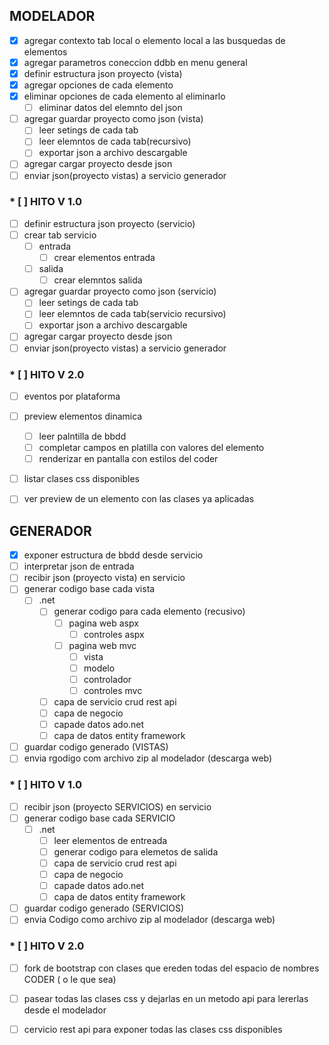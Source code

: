 ## MODELADOR
* [x] agregar contexto tab local o elemento local a las busquedas de elementos
* [x] agregar parametros coneccion ddbb en menu general
* [x] definir estructura json proyecto (vista)
* [x] agregar opciones de cada elemento
* [x] eliminar opciones de cada elemento al eliminarlo
  * [ ] eliminar datos del elemnto del json
* [ ] agregar guardar proyecto como json (vista)
  * [ ] leer setings de cada tab
  * [ ] leer elemntos de cada tab(recursivo)
  * [ ] exportar json a archivo descargable
* [ ] agregar cargar proyecto desde json
* [ ] enviar json(proyecto vistas) a servicio generador

### * [ ] HITO V 1.0

* [ ] definir estructura json proyecto (servicio)
* [ ] crear tab servicio
  * [ ] entrada
    * [ ] crear elementos entrada
  * [ ] salida
    * [ ] crear elemntos salida
* [ ] agregar guardar proyecto como json (servicio)
  * [ ] leer setings de cada tab
  * [ ] leer elemntos de cada tab(servicio recursivo)
  * [ ] exportar json a archivo descargable
* [ ] agregar cargar proyecto desde json
* [ ] enviar json(proyecto vistas) a servicio generador

### * [ ] HITO V 2.0

* [ ] eventos por plataforma
* [ ] preview elementos dinamica 
  * [ ] leer palntilla de bbdd
  * [ ] completar campos en platilla con valores del elemento
  * [ ] renderizar en pantalla con estilos del coder
* [ ] listar clases css disponibles
* [ ] ver preview de un elemento con las clases ya aplicadas


## GENERADOR
* [x] exponer estructura de bbdd desde servicio
* [ ] interpretar json de entrada
* [ ] recibir json (proyecto vista) en servicio
* [ ] generar codigo base cada vista
    * [ ] .net
      * [ ] generar codigo para cada elemento (recusivo)
        * [ ] pagina web aspx
          * [ ] controles aspx
        * [ ] pagina web mvc 
          * [ ] vista
          * [ ] modelo
          * [ ] controlador
          * [ ] controles mvc
      * [ ] capa de servicio crud rest api
      * [ ] capa de negocio
      * [ ] capade datos ado.net
      * [ ] capa de datos entity framework
* [ ] guardar codigo generado (VISTAS)
* [ ] envia rgodigo com archivo zip al modelador (descarga web)  

### * [ ] HITO V 1.0

* [ ] recibir json (proyecto SERVICIOS) en servicio
* [ ] generar codigo base cada SERVICIO
  * [ ] .net
    * [ ] leer elementos de entreada
    * [ ] generar codigo para elemetos de salida
    * [ ] capa de servicio crud rest api
    * [ ] capa de negocio
    * [ ] capade datos ado.net
    * [ ] capa de datos entity framework
* [ ] guardar codigo generado (SERVICIOS)
* [ ] envia Codigo como archivo zip al modelador (descarga web)

### * [ ] HITO V 2.0

* [ ] fork de bootstrap con clases que ereden todas del espacio de nombres CODER ( o le que sea)
* [ ] pasear todas las clases css y dejarlas en un metodo api para lererlas desde el modelador
* [ ] cervicio rest api para exponer todas las clases css disponibles

